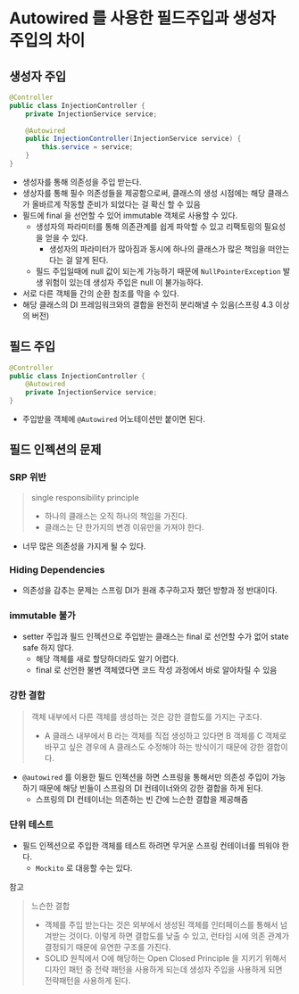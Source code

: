 # Autowired 를 사용한 필드주입과 생성자 주입의 차이
## 생성자 주입
```java
@Controller
public class InjectionController {
    private InjectionService service;
 
    @Autowired
    public InjectionController(InjectionService service) {
        this.service = service;
    }
}
```
- 생성자를 통해 의존성을 주입 받는다.
- 생상자를 통해 필수 의존성들을 제공함으로써, 클래스의 생성 시점에는 해당 클래스가 올바르게 작동할 준비가 되었다는 걸 확신 할 수 있음
- 필드에 final 을 선언할 수 있어 immutable 객체로 사용할 수 있다.
    - 생성자의 파라미터를 통해 의존관계를 쉽게 파악할 수 있고 리팩토링의 필요성을 얻을 수 있다.
        - 생성자의 파라미터가 많아짐과 동시에 하나의 클래스가 많은 책임을 떠안는다는 걸 알게 된다.
    - 필드 주입일때에 null 값이 되는게 가능하기 때문에 `NullPointerException` 발생 위험이 있는데 생성자 주입은 null 이 불가능하다.
- 서로 다른 객체들 간의 순환 참조를 막을 수 있다.
- 해당 클래스의 DI 프레임워크와의 결합을 완전히 분리해낼 수 있음(스프링 4.3 이상의 버전)

## 필드 주입
```java
@Controller
public class InjectionController {
    @Autowired
    private InjectionService service;
}
```
- 주입받을 객체에 `@Autowired` 어노테이션만 붙이면 된다.

## 필드 인젝션의 문제
### SRP 위반
> single responsibility principle
> - 하나의 클래스는 오직 하나의 책임을 가진다.
> - 클래스는 단 한가지의 변경 이유만을 가져야 한다.

- 너무 많은 의존성을 가지게 될 수 있다.

### Hiding Dependencies
- 의존성을 감추는 문제는 스프링 DI가 원래 추구하고자 했던 방향과 정 반대이다.

### immutable 불가
- setter 주입과 필드 인젝션으로 주입받는 클래스는 final 로 선언할 수가 없어 state safe 하지 않다.
    - 해당 객체를 새로 할당하더라도 알기 어렵다.
    - final 로 선언한 불변 객체였다면 코드 작성 과정에서 바로 알아차릴 수 있음

### 강한 결합
> 객체 내부에서 다른 객체를 생성하는 것은 강한 결합도를 가지는 구조다.
> - A 클래스 내부에서 B 라는 객체를 직접 생성하고 있다면 B 객체를 C 객체로 바꾸고 싶은 경우에 A 클래스도 수정해야 하는 방식이기 때문에 강한 결합이다.
- `@autowired` 를 이용한 필드 인젝션을 하면 스프링을 통해서만 의존성 주입이 가능하기 때문에 해당 빈들이 스프링의 DI 컨테이너와의 강한 결합을 하게 된다.
    - 스프링의 DI 컨테이너는 의존하는 빈 간에 느슨한 결합을 제공해줌

### 단위 테스트
- 필드 인젝션으로 주입한 객체를 테스트 하려면 무거운 스프링 컨테이너를 띄워야 한다.
    - `Mockito` 로 대응할 수는 있다.


참고
> 느슨한 결합
> - 객체를 주입 받는다는 것은 외부에서 생성된 객체를 인터페이스를 통해서 넘겨받는 것이다. 이렇게 하면 결합도를 낮출 수 있고, 런타임 시에 의존 관계가 결정되기 때문에 유연한 구조를 가진다.
> - SOLID 원칙에서 O에 해당하는 Open Closed Principle 을 지키기 위해서 디자인 패턴 중 전략 패턴을 사용하게 되는데 생성자 주입을 사용하게 되면 전략패턴을 사용하게 된다. 